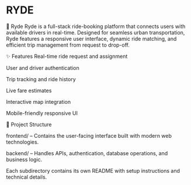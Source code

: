 # RYDE

🚗 Ryde
Ryde is a full-stack ride-booking platform that connects users with available drivers in real-time. Designed for seamless urban transportation, Ryde features a responsive user interface, dynamic ride matching, and efficient trip management from request to drop-off.

✨ Features
Real-time ride request and assignment

User and driver authentication

Trip tracking and ride history

Live fare estimates

Interactive map integration

Mobile-friendly responsive UI

📁 Project Structure

frontend/ – Contains the user-facing interface built with modern web technologies.

backend/ – Handles APIs, authentication, database operations, and business logic.

Each subdirectory contains its own README with setup instructions and technical details.
